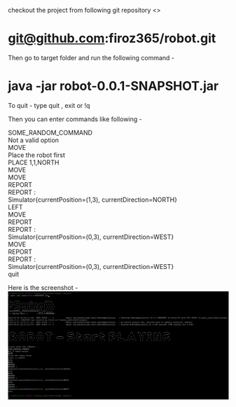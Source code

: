 checkout the project from following git repository <>

#    git@github.com:firoz365/robot.git #

Then go to target folder and run the following command -
#    java -jar robot-0.0.1-SNAPSHOT.jar #

To quit  - type quit , exit or !q

Then you can enter commands like following  -

SOME_RANDOM_COMMAND <br/>
Not a valid option <br/>
MOVE <br/>
Place the robot first <br/>
PLACE 1,1,NORTH <br/>
MOVE <br/>
MOVE <br/>
REPORT <br/>
REPORT : <br/>
Simulator{currentPosition=(1,3), currentDirection=NORTH}  <br/>
LEFT <br/>
MOVE <br/>
REPORT <br/>
REPORT : <br/>
Simulator{currentPosition=(0,3), currentDirection=WEST} <br/>
MOVE <br/>
REPORT <br/>
REPORT : <br/>
Simulator{currentPosition=(0,3), currentDirection=WEST} <br/>
quit <br/>

Here is the screenshot -
![Alt text](./Capture.JPG)